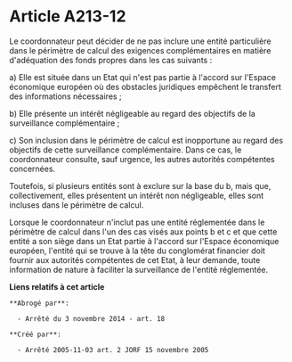 # Article A213-12

Le coordonnateur peut décider de ne pas inclure une entité particulière dans le périmètre de calcul des exigences
complémentaires en matière d'adéquation des fonds propres dans les cas suivants :

a) Elle est située dans un Etat qui n'est pas partie à l'accord sur l'Espace économique européen où des obstacles juridiques
empêchent le transfert des informations nécessaires ;

b) Elle présente un intérêt négligeable au regard des objectifs de la surveillance complémentaire ;

c) Son inclusion dans le périmètre de calcul est inopportune au regard des objectifs de cette surveillance complémentaire.
Dans ce cas, le coordonnateur consulte, sauf urgence, les autres autorités compétentes concernées.

Toutefois, si plusieurs entités sont à exclure sur la base du b, mais que, collectivement, elles présentent un intérêt non
négligeable, elles sont incluses dans le périmètre de calcul.

Lorsque le coordonnateur n'inclut pas une entité réglementée dans le périmètre de calcul dans l'un des cas visés aux points b
et c et que cette entité a son siège dans un Etat partie à l'accord sur l'Espace économique européen, l'entité qui se trouve
à la tête du conglomérat financier doit fournir aux autorités compétentes de cet Etat, à leur demande, toute information de
nature à faciliter la surveillance de l'entité réglementée.

**Liens relatifs à cet article**

	**Abrogé par**:

	  - Arrêté du 3 novembre 2014 - art. 18

	**Créé par**:

	  - Arrêté 2005-11-03 art. 2 JORF 15 novembre 2005
